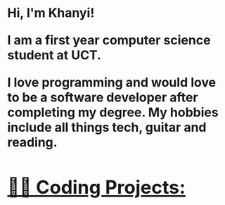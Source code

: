 <h1>Hi, I'm Khanyi! 
  
I am a first year computer science student at UCT.

I love programming and would love to be a software developer after completing my degree. 
My hobbies include all things tech, guitar and reading. <br/><a href="https://github.com/khanyiz919"> 


<h2>👨‍💻 Coding Projects:</h2>




